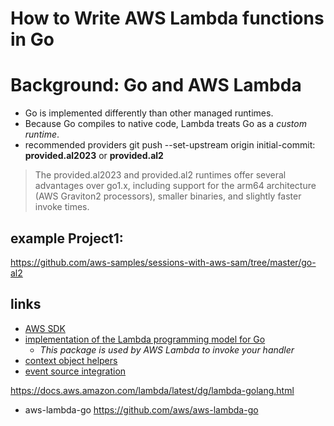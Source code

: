 # How to Write AWS Lambda functions in Go

# Background:  Go and AWS Lambda
- Go is implemented differently than other managed runtimes. 
- Because Go compiles to native code, Lambda treats Go as a *custom runtime*. 
- recommended providers     git push --set-upstream origin initial-commit:   **provided.al2023** or **provided.al2**

> The provided.al2023 and provided.al2 runtimes offer several advantages over go1.x, including support for the arm64 architecture (AWS Graviton2 processors), smaller binaries, and slightly faster invoke times.

## example Project1:

https://github.com/aws-samples/sessions-with-aws-sam/tree/master/go-al2


## links

- [AWS SDK](https://github.com/aws/aws-sdk-go)
- [implementation of the Lambda programming model for Go](https://github.com/aws/aws-lambda-go/tree/main/lambda)
  + *This package is used by AWS Lambda to invoke your handler*
- [context object helpers](https://github.com/aws/aws-lambda-go/tree/main/lambdacontext)
- [event source integration](https://github.com/aws/aws-lambda-go/tree/main/events)

https://docs.aws.amazon.com/lambda/latest/dg/lambda-golang.html
- aws-lambda-go https://github.com/aws/aws-lambda-go